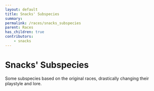```yaml
---
layout: default
title: Snacks' Subspecies
summary:
permalink: /races/snacks_subspecies
parent: Races
has_children: true
contributors:
    - snacks
---
```


# Snacks' Subspecies

Some subspecies based on the original races, drastically changing their playstyle and lore.

